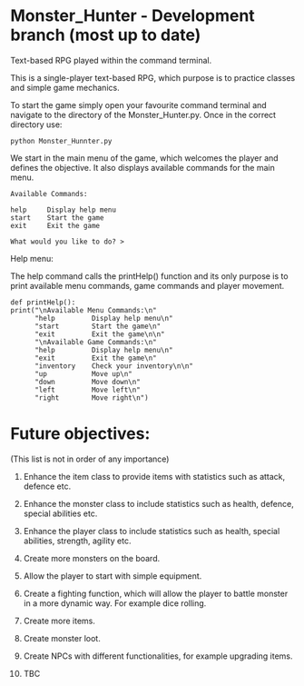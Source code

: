 # Monster_Hunter - Development branch (most up to date)
Text-based RPG played within the command terminal.

This is a single-player text-based RPG, which purpose is to practice classes and simple game mechanics.

To start the game simply open your favourite command terminal and navigate to the directory of the Monster_Hunter.py. Once in the correct directory use:

    python Monster_Hunnter.py
    
We start in the main menu of the game, which welcomes the player and defines the objective. It also displays available commands for the main menu.

    Available Commands:

    help     Display help menu
    start    Start the game
    exit     Exit the game

    What would you like to do? >
    
Help menu:

The help command calls the printHelp() function and its only purpose is to print available menu commands, game commands and             player movement.

    def printHelp():
    print("\nAvailable Menu Commands:\n"
          "help         Display help menu\n"
          "start        Start the game\n"
          "exit         Exit the game\n\n"
          "\nAvailable Game Commands:\n"
          "help         Display help menu\n"
          "exit         Exit the game\n"
          "inventory    Check your inventory\n\n"
          "up           Move up\n"
          "down         Move down\n"
          "left         Move left\n"
          "right        Move right\n")

# Future objectives:
(This list is not in order of any importance)

1. Enhance the item class to provide items with statistics such as attack, defence etc.
2. Enhance the monster class to include statistics such as health, defence, special abilities etc.
3. Enhance the player class to include statistics such as health, special abilities, strength, agility etc.

4. Create more monsters on the board.
5. Allow the player to start with simple equipment.
6. Create a fighting function, which will allow the player to battle monster in a more dynamic way. For example dice rolling.
7. Create more items.
8. Create monster loot.
9. Create NPCs with different functionalities, for example upgrading items.
10. TBC
